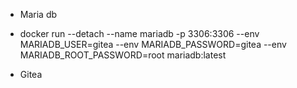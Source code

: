 
* Maria db
* docker run --detach --name mariadb -p 3306:3306 --env MARIADB_USER=gitea --env MARIADB_PASSWORD=gitea --env MARIADB_ROOT_PASSWORD=root mariadb:latest

* Gitea

